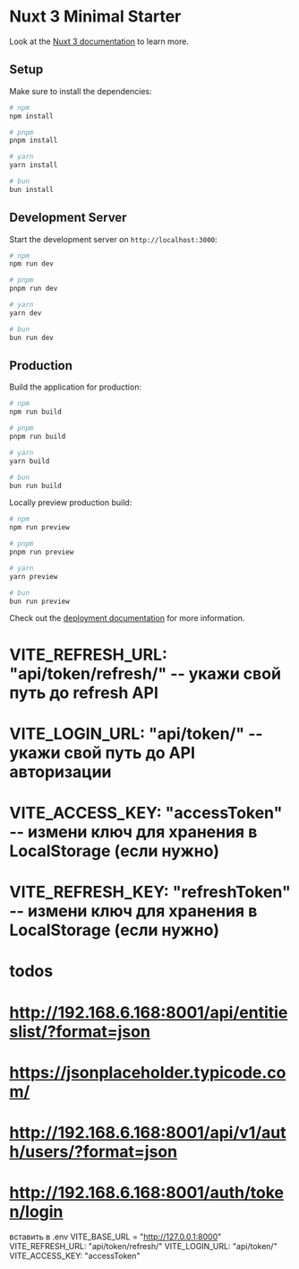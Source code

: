 # Nuxt 3 Minimal Starter

Look at the [Nuxt 3 documentation](https://nuxt.com/docs/getting-started/introduction) to learn more.

## Setup

Make sure to install the dependencies:

```bash
# npm
npm install

# pnpm
pnpm install

# yarn
yarn install

# bun
bun install
```

## Development Server

Start the development server on `http://localhost:3000`:

```bash
# npm
npm run dev

# pnpm
pnpm run dev

# yarn
yarn dev

# bun
bun run dev
```

## Production

Build the application for production:

```bash
# npm
npm run build

# pnpm
pnpm run build

# yarn
yarn build

# bun
bun run build
```

Locally preview production build:

```bash
# npm
npm run preview

# pnpm
pnpm run preview

# yarn
yarn preview

# bun
bun run preview
```

Check out the [deployment documentation](https://nuxt.com/docs/getting-started/deployment) for more information.

<!-- API_BASE_URL = "http://192.168.6.168:8001" -->
<!-- VITE_BASE_URL='http://10.0.1.149:8001'  -- укажи свой путь до бека -->
# VITE_REFRESH_URL: "api/token/refresh/"  -- укажи свой путь до refresh API
# VITE_LOGIN_URL: "api/token/"            -- укажи свой путь до API авторизации
# VITE_ACCESS_KEY: "accessToken"          -- измени ключ для хранения в LocalStorage (если нужно)
# VITE_REFRESH_KEY: "refreshToken"        -- измени ключ для хранения в LocalStorage (если нужно)
# todos
# http://192.168.6.168:8001/api/entitieslist/?format=json
# https://jsonplaceholder.typicode.com/
# http://192.168.6.168:8001/api/v1/auth/users/?format=json
# http://192.168.6.168:8001/auth/token/login
<!-- python manage.py migrate -->

вставить в .env
VITE_BASE_URL = "http://127.0.0.1:8000"
VITE_REFRESH_URL: "api/token/refresh/"
VITE_LOGIN_URL: "api/token/"
VITE_ACCESS_KEY: "accessToken"
